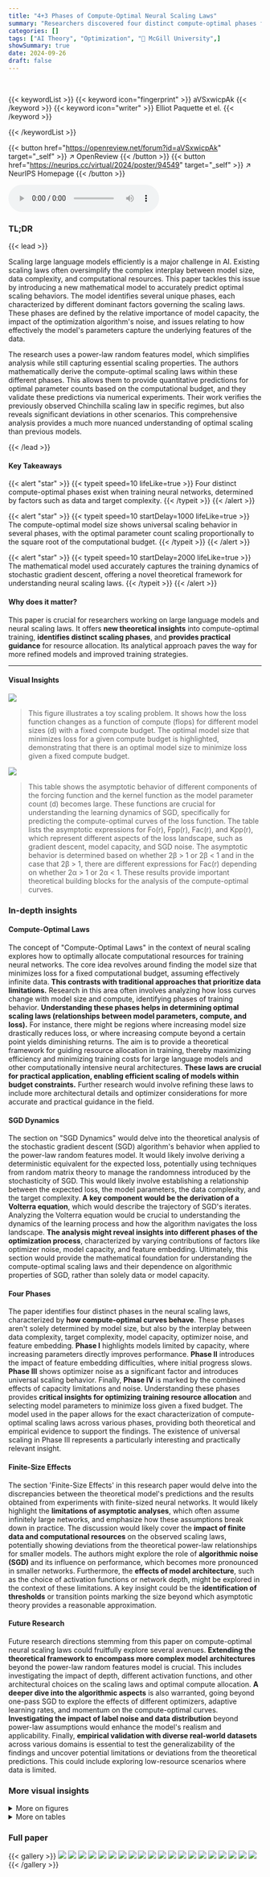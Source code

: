 ```yaml
---
title: "4+3 Phases of Compute-Optimal Neural Scaling Laws"
summary: "Researchers discovered four distinct compute-optimal phases for training neural networks, offering new predictions for resource-efficient large model training."
categories: []
tags: ["AI Theory", "Optimization", "🏢 McGill University",]
showSummary: true
date: 2024-09-26
draft: false
---
```


<br>

{{< keywordList >}}
{{< keyword icon="fingerprint" >}} aVSxwicpAk {{< /keyword >}}
{{< keyword icon="writer" >}} Elliot Paquette et el. {{< /keyword >}}
 
{{< /keywordList >}}

{{< button href="https://openreview.net/forum?id=aVSxwicpAk" target="_self" >}}
↗ OpenReview
{{< /button >}}
{{< button href="https://neurips.cc/virtual/2024/poster/94549" target="_self" >}}
↗ NeurIPS Homepage
{{< /button >}}


<audio controls>
    <source src="https://ai-paper-reviewer.com/aVSxwicpAk/podcast.wav" type="audio/wav">
    Your browser does not support the audio element.
</audio>


### TL;DR


{{< lead >}}

Scaling large language models efficiently is a major challenge in AI. Existing scaling laws often oversimplify the complex interplay between model size, data complexity, and computational resources. This paper tackles this issue by introducing a new mathematical model to accurately predict optimal scaling behaviors. The model identifies several unique phases, each characterized by different dominant factors governing the scaling laws. These phases are defined by the relative importance of model capacity, the impact of the optimization algorithm's noise, and issues relating to how effectively the model's parameters capture the underlying features of the data.



The research uses a power-law random features model, which simplifies analysis while still capturing essential scaling properties.  The authors mathematically derive the compute-optimal scaling laws within these different phases.  This allows them to provide quantitative predictions for optimal parameter counts based on the computational budget, and they validate these predictions via numerical experiments. Their work verifies the previously observed Chinchilla scaling law in specific regimes, but also reveals significant deviations in other scenarios.  This comprehensive analysis provides a much more nuanced understanding of optimal scaling than previous models.

{{< /lead >}}


#### Key Takeaways

{{< alert "star" >}}
{{< typeit speed=10 lifeLike=true >}} Four distinct compute-optimal phases exist when training neural networks, determined by factors such as data and target complexity. {{< /typeit >}}
{{< /alert >}}

{{< alert "star" >}}
{{< typeit speed=10 startDelay=1000 lifeLike=true >}} The compute-optimal model size shows universal scaling behavior in several phases, with the optimal parameter count scaling proportionally to the square root of the computational budget. {{< /typeit >}}
{{< /alert >}}

{{< alert "star" >}}
{{< typeit speed=10 startDelay=2000 lifeLike=true >}} The mathematical model used accurately captures the training dynamics of stochastic gradient descent, offering a novel theoretical framework for understanding neural scaling laws. {{< /typeit >}}
{{< /alert >}}

#### Why does it matter?
This paper is crucial for researchers working on large language models and neural scaling laws. It offers **new theoretical insights** into compute-optimal training, **identifies distinct scaling phases**, and **provides practical guidance** for resource allocation. Its analytical approach paves the way for more refined models and improved training strategies.

------
#### Visual Insights



![](https://ai-paper-reviewer.com/aVSxwicpAk/figures_1_1.jpg)

> This figure illustrates a toy scaling problem. It shows how the loss function changes as a function of compute (flops) for different model sizes (d) with a fixed compute budget. The optimal model size that minimizes loss for a given compute budget is highlighted, demonstrating that there is an optimal model size to minimize loss given a fixed compute budget.





![](https://ai-paper-reviewer.com/aVSxwicpAk/tables_4_1.jpg)

> This table shows the asymptotic behavior of different components of the forcing function and the kernel function as the model parameter count (d) becomes large.  These functions are crucial for understanding the learning dynamics of SGD, specifically for predicting the compute-optimal curves of the loss function. The table lists the asymptotic expressions for Fo(r), Fpp(r), Fac(r), and Kpp(r), which represent different aspects of the loss landscape, such as gradient descent, model capacity, and SGD noise. The asymptotic behavior is determined based on whether 2β > 1 or 2β < 1 and in the case that 2β > 1, there are different expressions for Fac(r) depending on whether 2α > 1 or 2α < 1.   These results provide important theoretical building blocks for the analysis of the compute-optimal curves. 





### In-depth insights


#### Compute-Optimal Laws
The concept of "Compute-Optimal Laws" in the context of neural scaling explores how to optimally allocate computational resources for training neural networks.  The core idea revolves around finding the model size that minimizes loss for a fixed computational budget, assuming effectively infinite data.  **This contrasts with traditional approaches that prioritize data limitations.**  Research in this area often involves analyzing how loss curves change with model size and compute, identifying phases of training behavior.  **Understanding these phases helps in determining optimal scaling laws (relationships between model parameters, compute, and loss).**  For instance, there might be regions where increasing model size drastically reduces loss, or where increasing compute beyond a certain point yields diminishing returns. The aim is to provide a theoretical framework for guiding resource allocation in training, thereby maximizing efficiency and minimizing training costs for large language models and other computationally intensive neural architectures. **These laws are crucial for practical application, enabling efficient scaling of models within budget constraints.**  Further research would involve refining these laws to include more architectural details and optimizer considerations for more accurate and practical guidance in the field.

#### SGD Dynamics
The section on "SGD Dynamics" would delve into the theoretical analysis of the stochastic gradient descent (SGD) algorithm's behavior when applied to the power-law random features model.  It would likely involve deriving a deterministic equivalent for the expected loss, potentially using techniques from random matrix theory to manage the randomness introduced by the stochasticity of SGD. This would likely involve establishing a relationship between the expected loss, the model parameters, the data complexity, and the target complexity. **A key component would be the derivation of a Volterra equation**, which would describe the trajectory of SGD's iterates. Analyzing the Volterra equation would be crucial to understanding the dynamics of the learning process and how the algorithm navigates the loss landscape.  **The analysis might reveal insights into different phases of the optimization process**, characterized by varying contributions of factors like optimizer noise, model capacity, and feature embedding. Ultimately, this section would provide the mathematical foundation for understanding the compute-optimal scaling laws and their dependence on algorithmic properties of SGD, rather than solely data or model capacity.

#### Four Phases
The paper identifies four distinct phases in the neural scaling laws, characterized by **how compute-optimal curves behave**. These phases aren't solely determined by model size, but also by the interplay between data complexity, target complexity, model capacity, optimizer noise, and feature embedding.  **Phase I** highlights models limited by capacity, where increasing parameters directly improves performance. **Phase II** introduces the impact of feature embedding difficulties, where initial progress slows.  **Phase III** shows optimizer noise as a significant factor and introduces universal scaling behavior. Finally, **Phase IV** is marked by the combined effects of capacity limitations and noise.  Understanding these phases provides **critical insights for optimizing training resource allocation** and selecting model parameters to minimize loss given a fixed budget.  The model used in the paper allows for the exact characterization of compute-optimal scaling laws across various phases, providing both theoretical and empirical evidence to support the findings. The existence of universal scaling in Phase III represents a particularly interesting and practically relevant insight.

#### Finite-Size Effects
The section 'Finite-Size Effects' in this research paper would delve into the discrepancies between the theoretical model's predictions and the results obtained from experiments with finite-sized neural networks.  It would likely highlight the **limitations of asymptotic analyses**, which often assume infinitely large networks, and emphasize how these assumptions break down in practice.  The discussion would likely cover the **impact of finite data and computational resources** on the observed scaling laws, potentially showing deviations from the theoretical power-law relationships for smaller models.  The authors might explore the role of **algorithmic noise (SGD)** and its influence on performance, which becomes more pronounced in smaller networks.  Furthermore, the **effects of model architecture**, such as the choice of activation functions or network depth, might be explored in the context of these limitations. A key insight could be the **identification of thresholds** or transition points marking the size beyond which asymptotic theory provides a reasonable approximation.

#### Future Research
Future research directions stemming from this paper on compute-optimal neural scaling laws could fruitfully explore several avenues.  **Extending the theoretical framework to encompass more complex model architectures** beyond the power-law random features model is crucial. This includes investigating the impact of depth, different activation functions, and other architectural choices on the scaling laws and optimal compute allocation.  **A deeper dive into the algorithmic aspects** is also warranted, going beyond one-pass SGD to explore the effects of different optimizers, adaptive learning rates, and momentum on the compute-optimal curves.  **Investigating the impact of label noise and data distribution** beyond power-law assumptions would enhance the model's realism and applicability.  Finally, **empirical validation with diverse real-world datasets** across various domains is essential to test the generalizability of the findings and uncover potential limitations or deviations from the theoretical predictions. This could include exploring low-resource scenarios where data is limited.


### More visual insights

<details>
<summary>More on figures
</summary>


![](https://ai-paper-reviewer.com/aVSxwicpAk/figures_2_1.jpg)

> This figure shows a phase diagram and cartoon plots of loss curves for different phases in a three-parameter neural scaling model. The phase diagram illustrates regions where the training dynamics and optimal scaling laws change depending on data and target complexity. The cartoon plots visually represent how the loss curves behave for each phase, highlighting the dominant factors influencing the optimal parameter count and loss (model capacity, SGD noise, feature embedding).


![](https://ai-paper-reviewer.com/aVSxwicpAk/figures_3_1.jpg)

> This figure demonstrates the compute-optimal front and model size in Phase II-III boundary of the parameter space.  It compares empirical measurements with the theoretical predictions, validating the model's accuracy. The figure includes plots showing the compute-optimal loss curve, iso-FLOP slices, and the relation between optimal model size and compute.


![](https://ai-paper-reviewer.com/aVSxwicpAk/figures_5_1.jpg)

> This figure shows the scaling law exponents (η) and parameter count exponents (ξ) in the (α,β)-plane. The heatmap (a) shows the scaling law exponent η and the parameter count exponent ξ for each phase. The hatched lines show the region where the universal scaling behavior d* = f0.5 is observed, independent of the values of α and β. The plot (b) compares the empirical exponents (measured using the method in [23]) and theoretical predictions. The plot shows that the theoretical predictions are consistent with the empirical measurements, especially when the data complexity α is high and the target complexity β is low.


![](https://ai-paper-reviewer.com/aVSxwicpAk/figures_5_2.jpg)

> This figure shows the scaling law exponents in the (α, β)-plane. The heatmap in (a) visualizes how the scaling law exponent changes depending on the data complexity (α) and target complexity (β). The hatched lines indicate a region where the scaling behavior is universal, meaning d* (optimal parameter count) is always proportional to f0.5 (flops) regardless of α and β values.  Part (b) compares these theoretical predictions with empirical measurements obtained by traversing the phase diagram horizontally (α = 0.7) while increasing β. The graph demonstrates how the measured exponents transition through different phases (Ia, II, III) as β increases.


![](https://ai-paper-reviewer.com/aVSxwicpAk/figures_6_1.jpg)

> This figure demonstrates the finite-size effects on the compute-optimal curves. Panel (a) shows the ratio of the exact solution of the Volterra equation to an estimate, confirming the estimate's validity. Panel (b) compares the estimate with empirical measurements, showing good agreement even for non-asymptotic d values. Panel (c) demonstrates that the finite-size effects diminish over longer training times, particularly near phase transitions.


![](https://ai-paper-reviewer.com/aVSxwicpAk/figures_39_1.jpg)

> This figure compares the empirical and theoretical spectra of the random matrix K = D^(1/2)WWT D^(1/2), weighted by D^(1/2)hat(β). The empirical spectra are obtained by averaging over 100 randomly generated matrices W, while the theoretical spectra are computed using the resolvent formula (9) and a Newton method. The figure shows the three distinct parts of the spectrum: a point mass at z=0, pure point outliers, and an absolutely continuous part. The point mass at z=0 was manually removed from the empirical spectra before the comparison.


![](https://ai-paper-reviewer.com/aVSxwicpAk/figures_54_1.jpg)

> This figure shows the contour used to estimate the forcing and kernel functions. The contour is split into three parts: Γο, Γc, and Γcaps. Γο is a small contour around 0, Γc is the contour for the bulk of the spectrum of K, and Γcaps connects the ends of Γc. The spectral gap occurs at d−2α. The figure also shows how the contour changes behavior at d−α due to the transition from pure points to absolutely continuous spectrum.


![](https://ai-paper-reviewer.com/aVSxwicpAk/figures_70_1.jpg)

> This figure shows the scaling law exponents in the (α, β) plane. The heatmap shows the scaling law exponent values for different combinations of α and β. The hatched lines in the heatmap indicate the universal scaling regime where the optimal parameter count is proportional to the square root of the compute budget. The second part of the figure shows a comparison of empirical and theoretical exponent measurements across different phases for a fixed α of 0.7.  As β increases, the system transitions through phases Ia, II, and III. The plot compares the empirical scaling law exponents measured using a method from a previous study to the theoretical predictions derived in the current paper.


![](https://ai-paper-reviewer.com/aVSxwicpAk/figures_70_2.jpg)

> Figure 3 shows the compute-optimal front in the boundary between Phase II and III.  Panel (a) shows that the Volterra equation captures the training dynamics of SGD across a range of model sizes. Panel (b) uses the IsoFLOP method to extract the compute-optimal front, shown in red and panel (c) shows the power-law fit to the optimal model size. The scaling law exponent was measured as 0.648, similar to the theoretical prediction of 0.643.


![](https://ai-paper-reviewer.com/aVSxwicpAk/figures_71_1.jpg)

> This figure shows the results of applying the IsoFLOP approach to the toy model used in the paper.  Panel (a) displays the compute-optimal front, which is a curve showing the optimal loss achievable for a given compute budget.  This curve is compared to the theoretical predictions from the Volterra equations. Panel (b) focuses on a specific IsoFLOP slice (a vertical line in (a)) to show the relationship between model size and loss. Panel (c) fits a power law to the optimal model size across various compute budgets, comparing it to existing theoretical predictions. The figure validates the theoretical predictions with experimental results, especially for the scaling law exponent.


![](https://ai-paper-reviewer.com/aVSxwicpAk/figures_71_2.jpg)

> This figure shows how sensitive the parameter count exponent is to the choice of IsoFLOP window used in Approach 1.  The plots show the optimal parameter counts (number of parameters) plotted against the compute budget (in FLOPs) for two different IsoFLOP windows: [1e6, 1e8] (a) and [2e6, 0.5e8] (b). For both plots, the data points represent empirical measurements obtained from training runs. The lines represent power law fits to the data, where the exponent of the power law represents the parameter count exponent.  The different exponents in (a) and (b) highlight that the exponent changes when different windows are selected. This implies that the value of the parameter count exponent is sensitive to this hyperparameter.


![](https://ai-paper-reviewer.com/aVSxwicpAk/figures_71_3.jpg)

> This figure shows the results of applying the IsoFLOP approach to a toy model to extract the compute-optimal front and optimal model size.  Panel (a) shows the compute-optimal front, which is the curve connecting the minimum losses achievable for different compute budgets. Panel (b) shows how the scaling law exponent is measured from the compute-optimal front via power-law fitting. Panel (c) displays a power-law fit of optimal model size as a function of compute budget.  The results are compared to theoretical predictions, showing good agreement between measurement and theory.


![](https://ai-paper-reviewer.com/aVSxwicpAk/figures_71_4.jpg)

> This figure shows the results of applying the IsoFLOP method to a toy model.  Panel (a) demonstrates how well the Volterra equations capture the training dynamics of SGD. Panel (b) shows the compute-optimal front and the associated optimal model size. A power-law fit of the compute-optimal front yields a scaling law exponent, which is compared to a theoretical prediction.  Panel (c) shows a power-law fit of the relationship between compute and optimal model size, comparing the empirical results to theoretical predictions.


![](https://ai-paper-reviewer.com/aVSxwicpAk/figures_72_1.jpg)

> This figure shows the scaling law exponents in the (α, β)-plane, which are obtained from the theoretical analysis using the Volterra equation. The heatmap in (a) shows that the scaling law exponents depend on the data complexity α and target complexity β. The hatched lines represent the region with universal scaling behavior, d* = f0.5, which is independent of α and β. The plot (b) compares the empirical exponents with the theoretical predictions. The empirical exponents are obtained from the experiments using the Chinchilla approach, and the theoretical predictions are obtained from the theoretical analysis.


![](https://ai-paper-reviewer.com/aVSxwicpAk/figures_73_1.jpg)

> This figure shows the compute-optimal front obtained from the Volterra equations and the IsoFLOP approach. Panel (a) shows the training loss as a function of floating-point operations, highlighting the compute-optimal loss. Panel (b) shows the IsoFLOP curve fitting to obtain the scaling law exponent. Panel (c) shows the optimal model size, comparing the empirical results from the IsoFLOP approach with theoretical predictions.


![](https://ai-paper-reviewer.com/aVSxwicpAk/figures_73_2.jpg)

> This figure shows the experimental results for negative values of β.  It presents multiple plots, each corresponding to a different β value ranging from -0.2 to 0.2, with α held constant at 0.7. For each β, multiple curves represent different model parameter counts (d), compared to the theoretical prediction from the Volterra equation. The plots visually demonstrate the close agreement between the theoretical predictions and empirical observations across various values of β, validating the theoretical model's ability to accurately capture the learning dynamics.


![](https://ai-paper-reviewer.com/aVSxwicpAk/figures_74_1.jpg)

> This figure shows the compute-optimal front and optimal model size obtained from the three-parameter neural scaling model. The left panel (a) shows the compute-optimal front, which is the curve representing the lowest loss for each compute budget. The middle panel (b) shows how the model size (number of parameters) changes to achieve this optimal loss in the Phase II-III boundary.  The right panel (c) presents a power-law fit for the optimal model size as a function of the compute budget, comparing the empirical findings with the theoretical prediction, validating the scaling law exponent of approximately 0.5.


![](https://ai-paper-reviewer.com/aVSxwicpAk/figures_75_1.jpg)

> This figure shows the results of applying the IsoFLOP approach to the toy model, comparing theoretical predictions with empirical measurements.  Panel (a) shows the compute-optimal front using the Volterra equations.  Panels (b) and (c) showcase power-law fitting of compute-optimal loss and model size respectively, validating the theoretical predictions.


</details>




<details>
<summary>More on tables
</summary>


![](https://ai-paper-reviewer.com/aVSxwicpAk/tables_8_1.jpg)
> This table summarizes the four phases of compute-optimal curves identified in the paper. For each phase, it provides a description of the loss function P(r), the trade-off between the dominant terms in the loss, and the resulting compute-optimal curves (P*(f) and d*(f)) derived using a specific three parameter model.

![](https://ai-paper-reviewer.com/aVSxwicpAk/tables_15_1.jpg)
> This table compares the notation and parameters of different works related to the paper. It shows how the input dimension, number of features, iterations/samples, capacity, source, and target decay parameters are defined and denoted in various papers, including the current work and several others. The table aims to clarify the relationships between these parameters across different research efforts in neural scaling laws.

![](https://ai-paper-reviewer.com/aVSxwicpAk/tables_16_1.jpg)
> This table summarizes the key characteristics of the four phases identified in the paper regarding compute-optimal neural scaling laws.  For each phase, it provides a description of the loss function P(r) in terms of the dominant components (Fpp, Fac, Fo, Kpp), highlighting the trade-off between these components that determines the compute-optimal behavior.  Furthermore, it presents the compute-optimal curves for P(, d), including the expressions for the optimal parameter count d*(f) and the compute-optimal loss P*(f).

![](https://ai-paper-reviewer.com/aVSxwicpAk/tables_27_1.jpg)
> This table summarizes the characteristics of the four phases identified in the paper, namely Phase I, II, III, and IV. For each phase, it provides a description of the loss function P(r), indicating which terms (Fpp(r), Fac(r), Fo(r), and Kpp(r)) are dominant.  Additionally, it specifies the trade-off between these terms that leads to compute-optimal curves, and it gives the resulting expressions for the compute-optimal curves, P*(f), and the optimal parameter count, d*(f).  The table helps to understand how the different components of the loss function interact and how they shape the compute-optimal behavior in each phase.

![](https://ai-paper-reviewer.com/aVSxwicpAk/tables_33_1.jpg)
> This table summarizes the characteristics of the four phases identified in the paper regarding compute-optimal neural scaling laws.  For each phase, it provides a description of the loss function (\(\mathcal{P}(r)\)), the trade-off between the dominant terms in the loss function, the compute-optimal curves (\(\tilde{\mathcal{P}}(f, d)\)), and the compute-optimal parameter count (\(d^*(f)\)). The phases are categorized by the relative importance of model capacity, optimizer noise, and embedding of features, leading to distinct scaling behaviors. The table helps to understand the different regimes and predict the optimal neural network size based on available computational resources.

![](https://ai-paper-reviewer.com/aVSxwicpAk/tables_36_1.jpg)
> This table summarizes the key characteristics of the four phases identified in the paper's compute-optimal analysis.  For each phase, it provides a description of the loss function (\(\mathcal{P}(r)\)), the trade-off that determines the compute-optimal point, and the resulting compute-optimal curves and parameter count exponents.  The table helps to understand how different combinations of data complexity (α) and target complexity (β) lead to distinct behaviors in the compute-optimal scaling laws.  Specific mathematical expressions for the optimal curves and exponents are given in the paper.

</details>




### Full paper

{{< gallery >}}
<img src="https://ai-paper-reviewer.com/aVSxwicpAk/1.png" class="grid-w50 md:grid-w33 xl:grid-w25" />
<img src="https://ai-paper-reviewer.com/aVSxwicpAk/2.png" class="grid-w50 md:grid-w33 xl:grid-w25" />
<img src="https://ai-paper-reviewer.com/aVSxwicpAk/3.png" class="grid-w50 md:grid-w33 xl:grid-w25" />
<img src="https://ai-paper-reviewer.com/aVSxwicpAk/4.png" class="grid-w50 md:grid-w33 xl:grid-w25" />
<img src="https://ai-paper-reviewer.com/aVSxwicpAk/5.png" class="grid-w50 md:grid-w33 xl:grid-w25" />
<img src="https://ai-paper-reviewer.com/aVSxwicpAk/6.png" class="grid-w50 md:grid-w33 xl:grid-w25" />
<img src="https://ai-paper-reviewer.com/aVSxwicpAk/7.png" class="grid-w50 md:grid-w33 xl:grid-w25" />
<img src="https://ai-paper-reviewer.com/aVSxwicpAk/8.png" class="grid-w50 md:grid-w33 xl:grid-w25" />
<img src="https://ai-paper-reviewer.com/aVSxwicpAk/9.png" class="grid-w50 md:grid-w33 xl:grid-w25" />
<img src="https://ai-paper-reviewer.com/aVSxwicpAk/10.png" class="grid-w50 md:grid-w33 xl:grid-w25" />
<img src="https://ai-paper-reviewer.com/aVSxwicpAk/11.png" class="grid-w50 md:grid-w33 xl:grid-w25" />
<img src="https://ai-paper-reviewer.com/aVSxwicpAk/12.png" class="grid-w50 md:grid-w33 xl:grid-w25" />
<img src="https://ai-paper-reviewer.com/aVSxwicpAk/13.png" class="grid-w50 md:grid-w33 xl:grid-w25" />
<img src="https://ai-paper-reviewer.com/aVSxwicpAk/14.png" class="grid-w50 md:grid-w33 xl:grid-w25" />
<img src="https://ai-paper-reviewer.com/aVSxwicpAk/15.png" class="grid-w50 md:grid-w33 xl:grid-w25" />
<img src="https://ai-paper-reviewer.com/aVSxwicpAk/16.png" class="grid-w50 md:grid-w33 xl:grid-w25" />
<img src="https://ai-paper-reviewer.com/aVSxwicpAk/17.png" class="grid-w50 md:grid-w33 xl:grid-w25" />
<img src="https://ai-paper-reviewer.com/aVSxwicpAk/18.png" class="grid-w50 md:grid-w33 xl:grid-w25" />
<img src="https://ai-paper-reviewer.com/aVSxwicpAk/19.png" class="grid-w50 md:grid-w33 xl:grid-w25" />
<img src="https://ai-paper-reviewer.com/aVSxwicpAk/20.png" class="grid-w50 md:grid-w33 xl:grid-w25" />
{{< /gallery >}}
